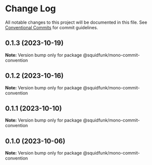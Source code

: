 # Change Log

All notable changes to this project will be documented in this file.
See [Conventional Commits](https://conventionalcommits.org) for commit guidelines.

## 0.1.3 (2023-10-19)

**Note:** Version bump only for package @squidfunk/mono-commit-convention





## 0.1.2 (2023-10-16)

**Note:** Version bump only for package @squidfunk/mono-commit-convention





## 0.1.1 (2023-10-10)

**Note:** Version bump only for package @squidfunk/mono-commit-convention





## 0.1.0 (2023-10-06)

**Note:** Version bump only for package @squidfunk/mono-commit-convention

